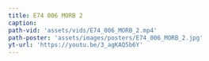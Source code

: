 ```yaml
---
title: E74 006 MORB 2
caption:
path-vid: 'assets/vids/E74_006_MORB_2.mp4'
path-poster: 'assets/images/posters/E74_006_MORB_2.jpg'
yt-url: 'https://youtu.be/3_agKAQ5b6Y'
---
```

